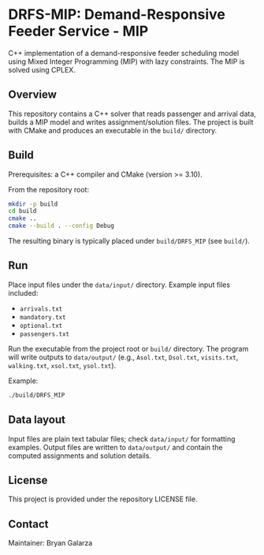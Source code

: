 # DRFS-MIP: Demand-Responsive Feeder Service - MIP 

C++ implementation of a demand-responsive feeder scheduling model using Mixed Integer Programming (MIP) with lazy constraints. The MIP is solved using CPLEX. 

## Overview

This repository contains a C++ solver that reads passenger and arrival data, builds a MIP model and writes assignment/solution files. The project is built with CMake and produces an executable in the `build/` directory.

## Build

Prerequisites: a C++ compiler and CMake (version >= 3.10).

From the repository root:

```bash
mkdir -p build
cd build
cmake ..
cmake --build . --config Debug
```

The resulting binary is typically placed under `build/DRFS_MIP` (see `build/`).

## Run

Place input files under the `data/input/` directory. Example input files included:

- `arrivals.txt`
- `mandatory.txt`
- `optional.txt`
- `passengers.txt`

Run the executable from the project root or `build/` directory. The program will write outputs to `data/output/` (e.g., `Asol.txt`, `Dsol.txt`, `visits.txt`, `walking.txt`, `xsol.txt`, `ysol.txt`).

Example:

```bash
./build/DRFS_MIP
```

## Data layout

Input files are plain text tabular files; check `data/input/` for formatting examples. Output files are written to `data/output/` and contain the computed assignments and solution details.

## License

This project is provided under the repository LICENSE file.

## Contact

Maintainer: Bryan Galarza
